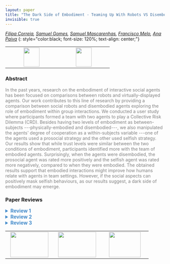 ```yaml
---
layout: paper
title: "The Dark Side of Embodiment - Teaming Up With Robots VS Disembodied Agents"
invisible: true
---
```

*[Filipa Correia](https://pipzcorreiaz.github.io), [Samuel Gomes](https://github.com/SamGomes), [Samuel Mascarenhas](https://gaips.inesc-id.pt/component/gaips/people/displayPerson/8/12), [Francisco Melo](https://gaips.inesc-id.pt/~fmelo), [Ana Paiva](https://ana-paiva.com)*
{: style="color:black; font-size: 120%; text-align: center;"}

<table width="30%"> <tr>
<td style="width: 20%; text-align: center;"><a href="http://www.roboticsproceedings.org/rss16/p010.pdf"><img src="{{ site.baseurl }}/images/paper_link.png"
width = "50"  height = "60"/> </a> </td>

<td style="width: 20%; text-align: center;"><a href="https://github.com/SamGomes/for-the-record"><img src="{{ site.baseurl }}/images/software_link.png"
width = "50"  height = "60"/> </a> </td>

</tr></table>

### Abstract
<html><p style="color:gray; font-size: 100%; text-align: justified;">
In the past years, research on the embodiment of interactive social agents has been focused on comparisons between robots and virtually-displayed agents. Our work contributes to this line of research by providing a comparison between social robots and disembodied agents exploring the role of embodiment within group interactions. We conducted a user study where participants formed a team with two agents to play a Collective Risk Dilemma (CRD). Besides having two levels of embodiment as between-subjects ---physically-embodied and disembodied---, we also manipulated the agents' degree of cooperation as a within-subjects variable ---one of the agents used a prosocial strategy and the other used selfish strategy. Our results show that while trust levels were similar between the two conditions of embodiment, participants identified more with the team of embodied agents. Surprisingly, when the agents were disembodied, the prosocial agent was rated more positively and the selfish agent was rated more negatively, compared to when they were embodied. The obtained results support that embodied interactions might improve how humans relate with agents in team settings. However, if the social aspects can positively mask selfish behaviours, as our results suggest, a dark side of embodiment may emerge.
</p></html>

### Paper Reviews
<details><summary style="font-size:110%; color:#438BCA; cursor: pointer;"><b> Review 1</b></summary>
<p style="color:gray; font-size: 100%; text-align: justified; white-space: pre-line">
There is a lot that I liked about this paper. I commend the authors on designing and running a complex experimental protocol that evaluated autonomous robots and agents in a team game setting. The paper is well written and clearly laid out, describing the hypotheses and findings extensively and providing a good discussion of the findings. Furthermore I liked the honest and thoughtful discussion of the negative results found in this study. 

Overall, this research aims at a very interesting question related to agent embodiment in team settings. 

I wish that the authors would have more clearly developed theories and predictions for clearly identified and motivated issues surrounding these topics. Herein lies my main critique of the current paper. 

The authors spend almost three pages setting up topics such as embodiment and team dynamics, but do not converge on a clear theory that their experiment is trying to test. What is the relationship between the studied constructs? What effects would you predict? And importantly, why does it matter to future HRI? In other words, what is the main research question that the authors have? 
 
Instead the lengthy introduction and related work moves straight into a list of hypotheses, which seem overreaching (in the sense that there are too many of them) and unfocused. My sense is that this experiment actually gets at some really interesting relationships between trust, group success, and embodiment, but the authors never clearly state these questions. A more focused description of the research question would make this work much stronger. 

As a result of this lack of focus, the authors combine a lot of different manipulations and measured dependent variable, which also contributed to the lack of focus in this work. Clear experimental manipulations targeting one or two sharp research questions would be preferred. 

For example, I was left confused about the hypothesis that the perception of the pro-social agent will be more positive in the embodied condition. Do authors thing that it will be less positive in the disembodied condition? A "compared to" phrase might have disambiguated this.  

An additional issue with the paper is that the authors do not explain the mechanism of the game. This is a crucial part to understanding the experiment and the ability to judge it and possibly replicate it in the future. 

The sample diversity is commendable, in comparison to many HRI studies. However, I found the significant differences between the two main conditions (embodiment) to be too large. The confounds are striking, as can be seen - for example - in the large drop-out rate for the online participants. Why not have people in the lab experiment the disembodied condition? 

I would also have liked to know how the agents' behavior was monitored in the online condition (and, in fact, in the lab condition as well). 

As a smaller point, the Abstract can be much shortened and focus on the findings. 

In summary, this research gets at some very interesting questions, but the research questions are not well set up, resulting in a large number of confounding manipulations and somewhat unfocused dependent variables. The authors make many good choices, but the lack of theory and clear research questions, along with a lack of detail about the actual procedure, are strong drawbacks of the currently submitted work.  

</p> </details>

<details><summary style="font-size:110%; color:#438BCA; cursor: pointer;"><b> Review 2</b></summary>
<p style="color:gray; font-size: 100%; text-align: justified; white-space: pre-line">
This paper is overall very well written and makes a relevant contribution to the HRI community by discussing the implication of embodiment in human-agent teams in a mixed-motive context. While I am overall in favor of accepting the paper, I have some comments, mostly related to the readability and organization of arguments in the paper and the presentation of the results.

I. Introduction
The introduction could be a bit more concise in motivating the main contributions of the paper, which are (a) the comparison of an unembodied unimodal agent and an embodied multimodal agent and (b) the interaction with two agents in a mixed-motive task. Right now, the introduction is too detailed in motivating both contributions. This overlaps partially with section II and III, but it also makes the introduction harder to follow because one loses focus.
I feel the information that is conveyed in Fig. 1 is rather confusing and could be more understandable conveyed inside the text. If a picture were to be added for this, I would merge it with Fig. 2 to make it more apparent what is considered the environment and what modalities of interaction exist. 

II. Embodiment
This section in turn would benefit from adding some of the details that were given in the introduction to make it more understandable. Specifically, the first part of the argument is hard to follow because the ‘social embodiment’ is the only one of the six embodiments that is explicitly mentioned, but it is difficult to grasp this concept without mentioning and then properly discussing the differences to the other embodiment definitions. 
I also believe this section would become clearer if it is discussed with the specific embodiments that are chosen for conducting the experiments later in this paper. Especially the importance of discussing structural coupling only becomes evident when reading the paper for a second time, because then the reader knows that both robots can interact with the game interface which is part of the environment in this scenario. Here, it would also be of great help to have Fig. 2 as a reference.

IV. A Task / B Independent Variables
I think it would be helpful to explicitly name the mixed-motive that was mentioned in the introduction here again. Specifically, what are the mixed objectives of each player in the game? Is there one individual that wins the game? If so, is the manipulation of the winner related to the team winning or losing or the human player winning in comparison to the robots as well? Did participants have an incentive to win the game?

IV. D Dependent Measures
How were the two different agents differentiated in the post-game questionnaire? Were they given names or other identifiers? Were all participants asked to rate the cooperative or the defective agent first, so could there potentially be an ordering effect, or was that randomized?

IV. F Sample
Bartneck et al. [0] found a difference between lab-based experiments and experiments conducted online. Even though they argue that practical implications are small, they name the broader range of demographics to be found on AMT  as one potential influence factor on their results. This goes much beyond the distribution of age and gender and is more related to the interest in the subject, level of education or academic background. Since the sample for the lab-based study in this paper was recruited “at the facilities of an energy company”, it is likely that the population for the lab-based study was more homogeneous than the AMT sample. This should be further discussed in the paper. 
[0] Bartneck, Christoph, et al. "Comparing the similarity of responses received from studies in Amazon’s Mechanical Turk to studies conducted online and with direct recruitment." PloS one 10.4 (2015). 

V. Results
Figure 3 is misleading because it communicates that all of the diagrams are using the same scale for the y-axis, when it is in fact different scales for all of them. The specific scale needs to be added to each axis, so this becomes evident. It is also very difficult to read the individual captions because there is no gap between (a), (b) and (c). 
For Figure 4, I would advice to use percent instead of number of participants, because with the uneven number of participants per condition it now looks like more people picked the pro-social one in the embodied condition (because the bar is higher), when if the opposite is true. 

VI. Discussion
I was wondering if another explanation for the results could be that the two robots looked exactly the same and were thus also expected to behave the same, while people might have had less expectations towards the two unembodied agents because they didn’t communicate similarity due to their appearance? This might be an interesting consideration for a future study as well.
Another consideration that came to my mind was the ethical implication coming from a robot being easily able to disguise its selfish behavior just by having an embodiment. This could potentially be misused by designers in the future to cover potentially harmful behavior from a robot. 
I would suggest adding the considerations for human-robot teams (that is currently in the conclusions) to the discussion section, because this would make the flow of the argument more readable to me.  
</p> </details>

<details><summary style="font-size:110%; color:#438BCA; cursor: pointer;"><b> Review 3</b></summary>
<p style="color:gray; font-size: 100%; text-align: justified; white-space: pre-line">
The paper is mostly well written in terms of language but lacks a lot of methodological clarifications. It appropriately motivates the need for further research in comparisons of embodiment in human-robot interactions. The related work is comprehensive and works are reported adequately. The discussion raised on the definition of embodiment is interesting and well researched, but would be curious to extend the discussion also among the anthropomorphic elements of voice.

I think a comparison in a mixed-design experiment where embodiment is manipulated within subjects and agent degree of cooperation manipulated between subjects would be also interesting. It would not allow the use of in-lab and crowdsourcing platforms, but would further highlight embodiment effects.

I am also curious on the choice of text output for communication with the disembodied agent. Would subjects’ behaviour shift when they have to focus on the text? Why not choosing a disembodied agent that can communicate only with voice?

I did not see anywhere reporting the scale of the questionnaires (only in figures). Also, the measures deserve a bit more description than citing the papers to inform the reader what is going to be compared across conditions.

The experimental setup involves a collaborative game framing a collective risk dilemma. There is something I was not able to understand well on the paper: if the choice through digital dice is predetermined, how can players decide to be either pro-social or selfish?

Furthermore, more information on the verbal and non-verbal behaviour of the robots is needed, for graduate students that wish to replicate or extend this study, and to control on what robot behaviour affects the reported results.

How do subjects in the disembodied condition know who of the two agents is speaking, and is it clear that there are two agents, especially when this condition is evaluated online? How did authors control for this?

The within-subjects variable description is also a bit confusing. Are both agents either pro-social or selfish or only one at the time? If one at the time, what is the other agent’s behaviour?

If I understand correctly the design of the experiment, authors should run Two-way repeated-measures ANOVAs indicating the existence of two between subject factors and one within. Is that correct? For instance, in subsection A of the results, the within factor is not mentioned. This should be made clear.

Minor: a few grammatical mistakes, and a few cases of a mix of British and US English are used throughout the paper. I would suggest the authors have another look before the next paper version.

Overall, the paper presents an interesting problem and has potential, as long as clarifications in method are met. It appears to be theoretically sound and relevant to the conference.
</p> </details>

<table width="100%"><tr><td style="width: 30%; text-align: center;"><a href="{{ site.baseurl }}/program/papers/9"> <img src="{{ site.baseurl }}/images/previous_icon.png" width = "120"  height = "80"/> </a> </td>

<td style="width: 30%; text-align: center;"><a href="{{ site.baseurl }}/program/papers"> <img src="{{ site.baseurl }}/images/overview_icon.png" width = "120"  height = "80"/> </a> </td> 

<td style="width: 30%; text-align: center;"><a href="{{ site.baseurl }}/program/papers/11"> <img src="{{ site.baseurl }}/images/next_icon.png" width = "100"  height = "80"/> </a> </td> 

</tr></table>

